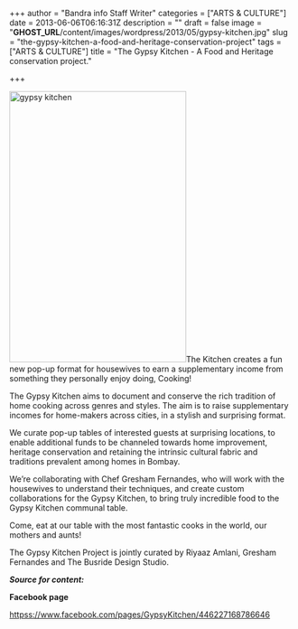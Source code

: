 +++
author = "Bandra info Staff Writer"
categories = ["ARTS &amp; CULTURE"]
date = 2013-06-06T06:16:31Z
description = ""
draft = false
image = "__GHOST_URL__/content/images/wordpress/2013/05/gypsy-kitchen.jpg"
slug = "the-gypsy-kitchen-a-food-and-heritage-conservation-project"
tags = ["ARTS &amp; CULTURE"]
title = "The Gypsy Kitchen - A Food and Heritage conservation project."

+++


<p><a href="https://i1.wp.com/bandra.info/wp-content/uploads/2013/05/gypsy-kitchen.jpg?ssl=1"><img loading="lazy" class="size-full wp-image-2639 alignright" alt="gypsy kitchen" src="https://i1.wp.com/bandra.info/wp-content/uploads/2013/05/gypsy-kitchen.jpg?resize=313%2C480&#038;ssl=1" width="313" height="480" srcset="https://i1.wp.com/bandra.info/wp-content/uploads/2013/05/gypsy-kitchen.jpg?w=313&amp;ssl=1 313w, https://i1.wp.com/bandra.info/wp-content/uploads/2013/05/gypsy-kitchen.jpg?resize=195%2C300&amp;ssl=1 195w" sizes="(max-width: 313px) 100vw, 313px" data-recalc-dims="1" /></a>The Kitchen creates a fun new pop-up format for housewives to earn a supplementary income from something they personally enjoy doing, Cooking!</p>
<p>The Gypsy Kitchen aims to document and conserve the rich tradition of home cooking across genres and styles. The aim is to raise supplementary incomes for home-makers across cities, in a stylish and surprising format.</p>
<p>We curate pop-up tables of interested guests at surprising locations, to enable additional funds to be channeled towards home improvement, heritage conservation and retaining the intrinsic cultural fabric and traditions prevalent among homes in Bombay.</p>
<p>We&#8217;re collaborating with Chef Gresham Fernandes, who will work with the housewives to understand their techniques, and create custom collaborations for the Gypsy Kitchen, to bring truly incredible food to the Gypsy Kitchen communal table.</p>
<p>Come, eat at our table with the most fantastic cooks in the world, our mothers and aunts!</p>
<p>The Gypsy Kitchen Project is jointly curated by Riyaaz Amlani, Gresham Fernandes and The Busride Design Studio.</p>
<p><em><strong>Source for content:</strong></em></p>
<p><strong>Facebook page</strong></p>
<p><a href="httpss://www.facebook.com/pages/GypsyKitchen/446227168786646" target="_blank">httpss://www.facebook.com/pages/GypsyKitchen/446227168786646</a></p>
<p>&nbsp;</p>
<p>&nbsp;</p>



